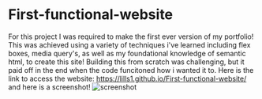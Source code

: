 # First-functional-website

For this project I was required to make the first ever version of my portfolio! This was achieved using a variety of techniques i've learned including flex boxes, media query's, as well as my foundational knowledge of semantic html, to create this site! Building this from scratch was challenging, but it paid off in the end when the code funcitoned how i wanted it to. Here is the link to access the website: https://lills1.github.io/First-functional-website/
and here is a screenshot!
![screenshot](https://github.com/lills1/First-functional-website/blob/main/screenshot.png)
